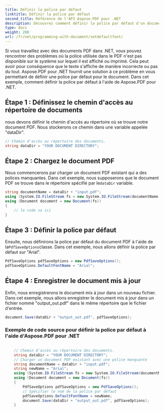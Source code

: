 ```yaml
---
title: Définir la police par défaut
linktitle: Définir la police par défaut
second_title: Référence de l'API Aspose.PDF pour .NET
description: Découvrez comment définir la police par défaut d'un document PDF à l'aide d'Aspose.PDF pour .NET grâce à ce guide étape par étape.
type: docs
weight: 280
url: /fr/net/programming-with-document/setdefaultfont/
---
```

Si vous travaillez avec des documents PDF dans .NET, vous pouvez rencontrer des problèmes où la police utilisée dans le PDF n'est pas disponible sur le système sur lequel il est affiché ou imprimé. Cela peut avoir pour conséquence que le texte s'affiche de manière incorrecte ou pas du tout. Aspose.PDF pour .NET fournit une solution à ce problème en vous permettant de définir une police par défaut pour le document. Dans cet exemple, comment définir la police par défaut à l'aide de Aspose.PDF pour .NET.

## Étape 1 : Définissez le chemin d'accès au répertoire de documents

nous devons définir le chemin d'accès au répertoire où se trouve notre document PDF. Nous stockerons ce chemin dans une variable appelée "dataDir".

```csharp
// Chemin d'accès au répertoire des documents.
string dataDir = "YOUR DOCUMENT DIRECTORY";
```

## Étape 2 : Chargez le document PDF

 Nous commencerons par charger un document PDF existant qui a des polices manquantes. Dans cet exemple, nous supposerons que le document PDF se trouve dans le répertoire spécifié par le`dataDir` variable.

```csharp
string documentName = dataDir + "input.pdf";
using (System.IO.FileStream fs = new System.IO.FileStream(documentName, System.IO.FileMode.Open))
using (Document document = new Document(fs))
{
    // le code va ici
}
```

## Étape 3 : Définir la police par défaut

 Ensuite, nous définirons la police par défaut du document PDF à l'aide de la`PdfSaveOptions`classe. Dans cet exemple, nous allons définir la police par défaut sur "Arial".

```csharp
PdfSaveOptions pdfSaveOptions = new PdfSaveOptions();
pdfSaveOptions.DefaultFontName = "Arial";
```

## Étape 4 : Enregistrer le document mis à jour

Enfin, nous enregistrerons le document mis à jour dans un nouveau fichier. Dans cet exemple, nous allons enregistrer le document mis à jour dans un fichier nommé "output_out.pdf" dans le même répertoire que le fichier d'entrée.

```csharp
document.Save(dataDir + "output_out.pdf", pdfSaveOptions);
```

### Exemple de code source pour définir la police par défaut à l'aide d'Aspose.PDF pour .NET

```csharp
	
	// Chemin d'accès au répertoire des documents.
	string dataDir = "YOUR DOCUMENT DIRECTORY";
	// Charger un document PDF existant avec une police manquante
	string documentName = dataDir + "input.pdf";
	string newName = "Arial";
	using (System.IO.FileStream fs = new System.IO.FileStream(documentName, System.IO.FileMode.Open))
	using (Document document = new Document(fs))
	{
		PdfSaveOptions pdfSaveOptions = new PdfSaveOptions();
		// Spécifier le nom de la police par défaut
		pdfSaveOptions.DefaultFontName = newName;
		document.Save(dataDir + "output_out.pdf", pdfSaveOptions);
	}
	
```
